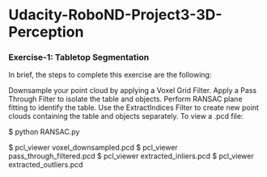 # Udacity-RoboND-Project3-3D-Perception

### Exercise-1: Tabletop Segmentation

In brief, the steps to complete this exercise are the following:

Downsample your point cloud by applying a Voxel Grid Filter.
Apply a Pass Through Filter to isolate the table and objects.
Perform RANSAC plane fitting to identify the table.
Use the ExtractIndices Filter to create new point clouds containing the table and objects separately.
To view a .pcd file:

$ python RANSAC.py

$ pcl_viewer voxel_downsampled.pcd
$ pcl_viewer pass_through_filtered.pcd
$ pcl_viewer extracted_inliers.pcd
$ pcl_viewer extracted_outliers.pcd


